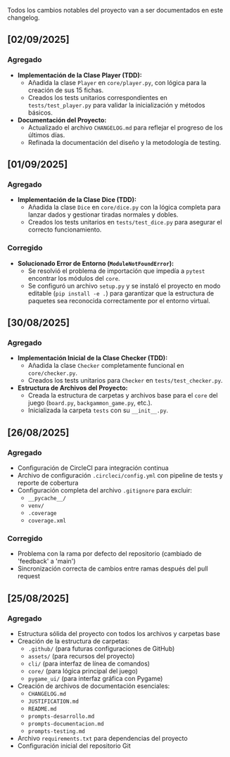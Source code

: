 Todos los cambios notables del proyecto van a ser documentados en este changelog.

## [02/09/2025]
### Agregado
*   **Implementación de la Clase Player (TDD):**
    *   Añadida la clase `Player` en `core/player.py`, con lógica para la creación de sus 15 fichas.
    *   Creados los tests unitarios correspondientes en `tests/test_player.py` para validar la inicialización y métodos básicos.
*   **Documentación del Proyecto:**
    *   Actualizado el archivo `CHANGELOG.md` para reflejar el progreso de los últimos días.
    *   Refinada la documentación del diseño y la metodología de testing.

## [01/09/2025]
### Agregado
*   **Implementación de la Clase Dice (TDD):**
    *   Añadida la clase `Dice` en `core/dice.py` con la lógica completa para lanzar dados y gestionar tiradas normales y dobles.
    *   Creados los tests unitarios en `tests/test_dice.py` para asegurar el correcto funcionamiento.

### Corregido
*   **Solucionado Error de Entorno (`ModuleNotFoundError`):**
    *   Se resolvió el problema de importación que impedía a `pytest` encontrar los módulos del `core`.
    *   Se configuró un archivo `setup.py` y se instaló el proyecto en modo editable (`pip install -e .`) para garantizar que la estructura de paquetes sea reconocida correctamente por el entorno virtual.

## [30/08/2025]
### Agregado
*   **Implementación Inicial de la Clase Checker (TDD):**
    *   Añadida la clase `Checker` completamente funcional en `core/checker.py`.
    *   Creados los tests unitarios para `Checker` en `tests/test_checker.py`.
*   **Estructura de Archivos del Proyecto:**
    *   Creada la estructura de carpetas y archivos base para el `core` del juego (`board.py`, `backgammon_game.py`, etc.).
    *   Inicializada la carpeta `tests` con su `__init__.py`.

## [26/08/2025]
### Agregado
- Configuración de CircleCI para integración continua
- Archivo de configuración `.circleci/config.yml` con pipeline de tests y reporte de cobertura
- Configuración completa del archivo `.gitignore` para excluir:
  - `__pycache__/`
  - `venv/`
  - `.coverage`
  - `coverage.xml`

### Corregido
- Problema con la rama por defecto del repositorio (cambiado de 'feedback' a 'main')
- Sincronización correcta de cambios entre ramas después del pull request

## [25/08/2025]
### Agregado
- Estructura sólida del proyecto con todos los archivos y carpetas base
- Creación de la estructura de carpetas:
  - `.github/` (para futuras configuraciones de GitHub)
  - `assets/` (para recursos del proyecto)
  - `cli/` (para interfaz de línea de comandos)
  - `core/` (para lógica principal del juego)
  - `pygame_ui/` (para interfaz gráfica con Pygame)
- Creación de archivos de documentación esenciales:
  - `CHANGELOG.md`
  - `JUSTIFICATION.md`
  - `README.md`
  - `prompts-desarrollo.md`
  - `prompts-documentacion.md`
  - `prompts-testing.md`
- Archivo `requirements.txt` para dependencias del proyecto
- Configuración inicial del repositorio Git

